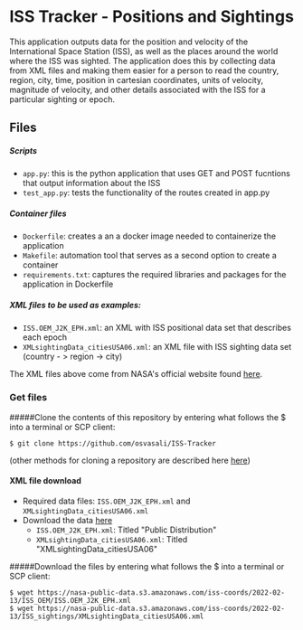 # ISS Tracker - Positions and Sightings

This application outputs data for the position and velocity of the International Space Station (ISS), as well as the places around the world where the ISS was sighted.
The application does this by collecting data from XML files and making them easier for a person to read the country, region, city, time, 
position in cartesian coordinates, units of velocity, magnitude of velocity, and other details associated with the ISS for a particular sighting or epoch.   

## Files
##### Scripts
- ```app.py```: this is the python application that uses GET and POST fucntions that output information about the ISS 
- ```test_app.py```: tests the functionality of the routes created in app.py
##### Container files
- ```Dockerfile```: creates a an a docker image needed to containerize the application
- ```Makefile```: automation tool that serves as a second option to create a container
- ```requirements.txt```: captures the required libraries and packages for the application in Dockerfile
##### XML files to be used as examples:
- ```ISS.OEM_J2K_EPH.xml```: an XML with ISS positional data set that describes each epoch
- ```XMLsightingData_citiesUSA06.xml```: an XML file with ISS sighting data set (country - > region -> city)

The XML files above come from NASA's official website found [here](https://data.nasa.gov/Space-Science/ISS_COORDS_2022-02-13/r6u8-bhhq).

### Get files

#####Clone the contents of this repository by entering what follows the $ into a terminal or SCP client:

```
$ git clone https://github.com/osvasali/ISS-Tracker
```

(other methods for cloning a repository are described here [here](https://docs.github.com/en/repositories/creating-and-managing-repositories/cloning-a-repository))

#### XML file download
- Required data files: `ISS.OEM_J2K_EPH.xml` and `XMLsightingData_citiesUSA06.xml`
- Download the data [here](https://data.nasa.gov/Space-Science/ISS_COORDS_2022-02-13/r6u8-bhhq)
    - ```ISS.OEM_J2K_EPH.xml```: Titled "Public Distribution"
    - ```XMLsightingData_citiesUSA06.xml```: Titled "XMLsightingData_citiesUSA06"

#####Download the files by entering what follows the $ into a terminal or SCP client:

```
$ wget https://nasa-public-data.s3.amazonaws.com/iss-coords/2022-02-13/ISS_OEM/ISS.OEM_J2K_EPH.xml
$ wget https://nasa-public-data.s3.amazonaws.com/iss-coords/2022-02-13/ISS_sightings/XMLsightingData_citiesUSA06.xml
```

